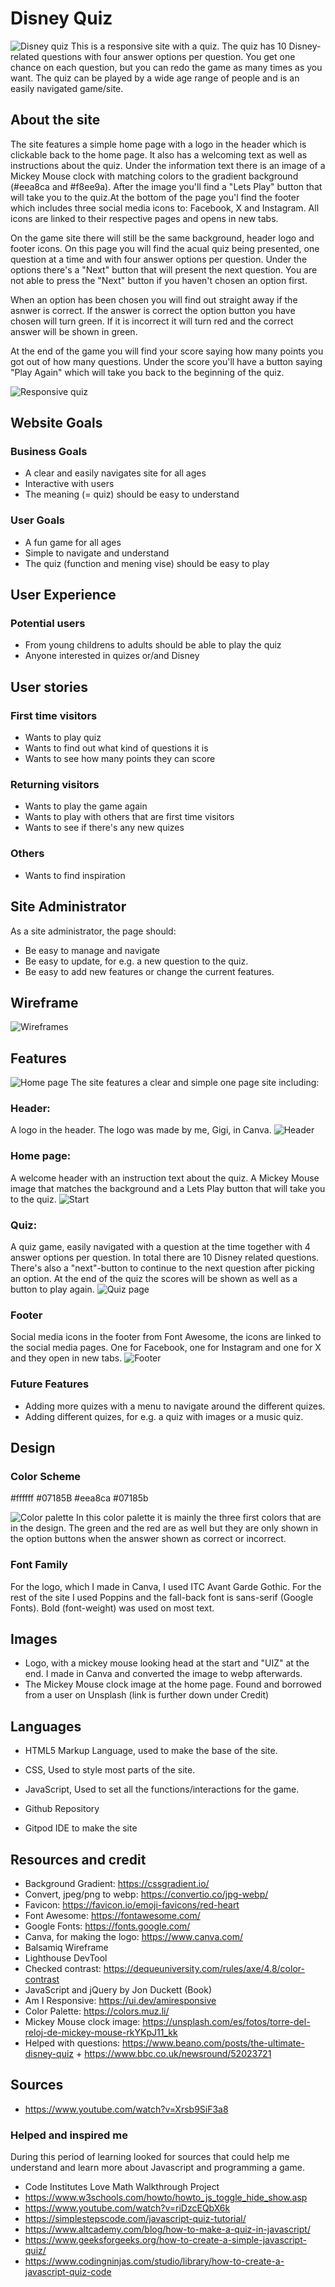 # Disney Quiz
![Disney quiz](assets/images_md/disney_responsive.png)
This is a responsive site with a quiz. The quiz has 10 Disney-related questions with four answer options per question. You get one chance on each question, but you can redo the game as many times as you want. The quiz can be played by a wide age range of people and is an easily navigated game/site. 

## About the site
The site features a simple home page with a logo in the header which is clickable back to the home page. It also has a welcoming text as well as instructions about the quiz. Under the information text there is an image of a Mickey Mouse clock with matching colors to the gradient background (#eea8ca and #f8ee9a). After the image you'll find a "Lets Play" button that will take you to the quiz.At the bottom of the page you'l find the footer which includes three social media icons to: Facebook, X and Instagram. All icons are linked to their respective pages and opens in new tabs. 

On the game site there will still be the same background, header logo and footer icons. On this page you will find the acual quiz being presented, one question at a time and with four answer options per question. Under the options there's a "Next" button that will present the next question. You are not able to press the "Next" button if you haven't chosen an option first. 

When an option has been chosen you will find out straight away if the asnwer is correct. If the answer is correct the option button you have chosen will turn green. If it is incorrect it will turn red and the correct answer will be shown in green. 

At the end of the game you will find your score saying how many points you got out of how many questions. Under the score you'll have a button saying "Play Again" which will take you back to the beginning of the quiz. 

![Responsive quiz](assets/images_md/disney_responsive2.png)

## Website Goals
### Business Goals
- A clear and easily navigates site for all ages
- Interactive with users
- The meaning (= quiz) should be easy to understand

### User Goals
- A fun game for all ages
- Simple to navigate and understand
- The quiz (function and mening vise) should be easy to play

## User Experience
### Potential users
- From young childrens to adults should be able to play the quiz
- Anyone interested in quizes or/and Disney

## User stories
### First time visitors
- Wants to play quiz
- Wants to find out what kind of questions it is
- Wants to see how many points they can score

### Returning visitors
- Wants to play the game again
- Wants to play with others that are first time visitors
- Wants to see if there's any new quizes

### Others
- Wants to find inspiration

## Site Administrator
As a site administrator, the page should: 
- Be easy to manage and navigate
- Be easy to update, for e.g. a new question to the quiz.
- Be easy to add new features or change the current features.

## Wireframe
![Wireframes](assets/images_md/wireframe_disney.png)

## Features
![Home page](assets/images_md/start_rm.png)
The site features a clear and simple one page site including: 

### Header: 
A logo in the header. The logo was made by me, Gigi, in Canva. 
![Header](assets/images_md/header_rm.png)

### Home page:
A welcome header with an instruction text about the quiz. A Mickey Mouse image that matches the background and a Lets Play button that will take you to the quiz.
![Start](assets/images_md/home_rm.png)

### Quiz:
A quiz game, easily navigated with a question at the time together with 4 answer options per question. In total there are 10 Disney related questions. There's also a "next"-button to continue to the next question after picking an option. At the end of the quiz the scores will be shown as well as a button to play again. 
![Quiz page](assets/images_md/quiz_rm.png)

### Footer
Social media icons in the footer from Font Awesome, the icons are linked to the social media pages. One for Facebook, one for Instagram and one for X and they open in new tabs.
![Footer](assets/images_md/footer_rm.png)

### Future Features
- Adding more quizes with a menu to navigate around the different quizes.
- Adding different quizes, for e.g. a quiz with images or a music quiz.

## Design
### Color Scheme
#ffffff
#07185B
#eea8ca
#07185b

![Color palette](assets/images_md/color_palette.png)
In this color palette it is mainly the three first colors that are in the design. The green and the red are as well but they are only shown in the option buttons when the answer shown as correct or incorrect. 

### Font Family
For the logo, which I made in Canva, I used ITC Avant Garde Gothic.
For the rest of the site I used Poppins and the fall-back font is sans-serif (Google Fonts).
Bold (font-weight) was used on most text. 

## Images
- Logo, with a mickey mouse looking head at the start and "UIZ" at the end. 
I made in Canva and converted the image to webp afterwards. 
- The Mickey Mouse clock image at the home page. 
Found and borrowed from a user on Unsplash (link is further down under Credit)

## Languages
- HTML5 Markup Language, used to make the base of the site. 
- CSS, Used to style most parts of the site.
- JavaScript, Used to set all the functions/interactions for the game. 

- Github Repository
- Gitpod IDE to make the site


## Resources and credit
- Background Gradient: https://cssgradient.io/
- Convert, jpeg/png to webp: https://convertio.co/jpg-webp/
- Favicon: https://favicon.io/emoji-favicons/red-heart
- Font Awesome: https://fontawesome.com/
- Google Fonts: https://fonts.google.com/
- Canva, for making the logo: https://www.canva.com/
- Balsamiq Wireframe
- Lighthouse DevTool
- Checked contrast: https://dequeuniversity.com/rules/axe/4.8/color-contrast
- JavaScript and jQuery by Jon Duckett (Book)
- Am I Responsive: https://ui.dev/amiresponsive
- Color Palette: https://colors.muz.li/
- Mickey Mouse clock image: https://unsplash.com/es/fotos/torre-del-reloj-de-mickey-mouse-rkYKpJ11_kk
- Helped with questions: https://www.beano.com/posts/the-ultimate-disney-quiz + https://www.bbc.co.uk/newsround/52023721

## Sources
- https://www.youtube.com/watch?v=Xrsb9SiF3a8

### Helped and inspired me
During this period of learning looked for sources that could help me understand and learn more about Javascript and programming a game.
- Code Institutes Love Math Walkthrough Project
- https://www.w3schools.com/howto/howto_js_toggle_hide_show.asp
- https://www.youtube.com/watch?v=riDzcEQbX6k
- https://simplestepscode.com/javascript-quiz-tutorial/
- https://www.altcademy.com/blog/how-to-make-a-quiz-in-javascript/
- https://www.geeksforgeeks.org/how-to-create-a-simple-javascript-quiz/
- https://www.codingninjas.com/studio/library/how-to-create-a-javascript-quiz-code